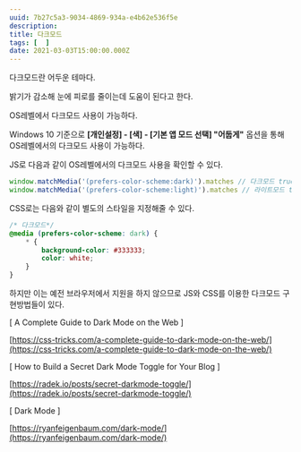 ```yaml
---
uuid: 7b27c5a3-9034-4869-934a-e4b62e536f5e
description: 
title: 다크모드
tags: [  ]
date: 2021-03-03T15:00:00.000Z
---
```








다크모드란 어두운 테마다.

밝기가 감소해 눈에 피로를 줄이는데 도움이 된다고 한다.

OS레벨에서 다크모드 사용이 가능하다.

Windows 10 기준으로 **[개인설정] - [색] - [기본 앱 모드 선택] "어둡게"** 옵션을 통해 OS레벨에서의 다크모드 사용이 가능하다.

JS로 다음과 같이 OS레벨에서의 다크모드 사용을 확인할 수 있다.

```jsx
window.matchMedia('(prefers-color-scheme:dark)').matches // 다크모드 true
window.matchMedia('(prefers-color-scheme:light)').matches // 라이트모드 true
```

CSS로는 다음와 같이 별도의 스타일을 지정해줄 수 있다.

```css
/* 다크모드*/
@media (prefers-color-scheme: dark) {
    * {
        background-color: #333333;
        color: white;
    }
}
```

하지만 이는 예전 브라우저에서 지원을 하지 않으므로 JS와 CSS를 이용한 다크모드 구현방법들이 있다.

[ A Complete Guide to Dark Mode on the Web ]

 [https://css-tricks.com/a-complete-guide-to-dark-mode-on-the-web/](https://css-tricks.com/a-complete-guide-to-dark-mode-on-the-web/)

[ How to Build a Secret Dark Mode Toggle for Your Blog ]

[https://radek.io/posts/secret-darkmode-toggle/](https://radek.io/posts/secret-darkmode-toggle/)

[ Dark Mode ]

[https://ryanfeigenbaum.com/dark-mode/](https://ryanfeigenbaum.com/dark-mode/)